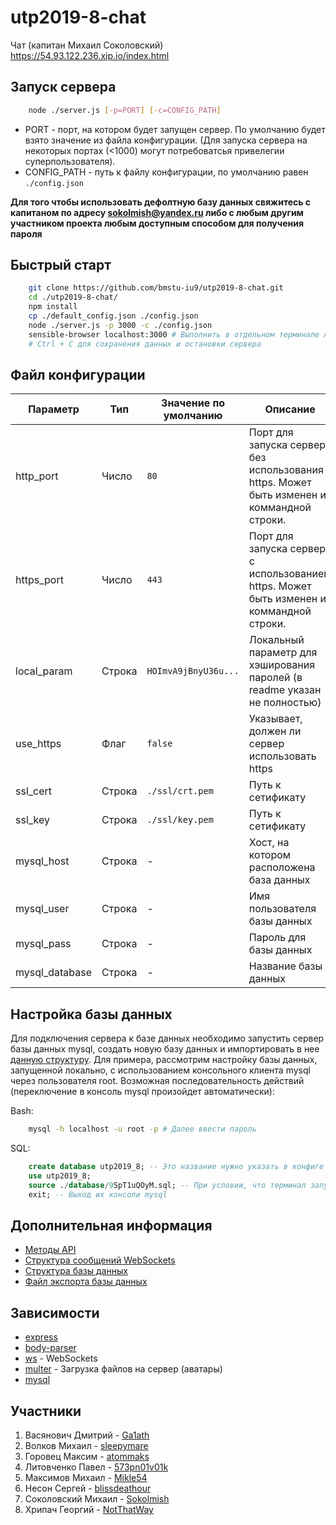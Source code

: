 # utp2019-8-chat #
Чат (капитан Михаил Соколовский)  
https://54.93.122.236.xip.io/index.html

## Запуск сервера ##

```sh
    node ./server.js [-p=PORT] [-c=CONFIG_PATH]
```

- PORT - порт, на котором будет запущен сервер. По умолчанию будет взято значение из файла конфигурации. (Для запуска сервера на некоторых портах (<1000) могут потребоватсья привелегии суперпользователя).
- CONFIG_PATH - путь к файлу конфигурации, по умолчанию равен `./config.json`

**Для того чтобы использовать дефолтную базу данных свяжитесь с капитаном по адресу sokolmish@yandex.ru либо с любым другим участником проекта любым доступным способом для получения пароля**

## Быстрый старт ##

```sh
    git clone https://github.com/bmstu-iu9/utp2019-8-chat.git
    cd ./utp2019-8-chat/
    npm install
    cp ./default_config.json ./config.json
    node ./server.js -p 3000 -c ./config.json
    sensible-browser localhost:3000 # Выполнить в отдельном терминале либо открыть в браузере
    # Ctrl + C для сохранения данных и остановки сервера
```

## Файл конфигурации ##

| Параметр       | Тип    | Значение по умолчанию | Описание                                                                                   |
| -------------- | ------ | --------------------- | ------------------------------------------------------------------------------------------ |
| http_port      | Число  | `80`                  | Порт для запуска сервера без использования https. Может быть изменен из коммандной строки. |
| https_port     | Число  | `443`                 | Порт для запуска сервера c использованием https. Может быть изменен из коммандной строки.  |
| local_param    | Строка | `HOImvA9jBnyU36u...`  | Локальный параметр для хэширования паролей (в readme указан не полностью)                  |
| use_https      | Флаг   | `false`               | Указывает, должен ли сервер использовать https                                             |
| ssl_cert       | Строка | `./ssl/crt.pem`       | Путь к сетификату                                                                          |
| ssl_key        | Строка | `./ssl/key.pem`       | Путь к сетификату                                                                          |
| mysql_host     | Строка | -                     | Хост, на котором расположена база данных                                                   |
| mysql_user     | Строка | -                     | Имя пользователя базы данных                                                               |
| mysql_pass     | Строка | -                     | Пароль для базы данных                                                                     |
| mysql_database | Строка | -                     | Название базы данных                                                                       |

## Настройка базы данных ##

Для подключения сервера к базе данных необходимо запустить сервер базы данных mysql, создать новую базу данных и 
импортировать в нее [данную структуру](https://github.com/bmstu-iu9/utp2019-8-chat/blob/master/database/9SpT1uQOyM.sql).
Для примера, рассмотрим настройку базы данных, запущенной локально, с использованием консольного клиента mysql через пользователя root.
Возможная последовательность действий (переключение в консоль mysql произойдет автоматически):

Bash:

```bash
    mysql -h localhost -u root -p # Далее ввести пароль
```

SQL:

```sql
    create database utp2019_8; -- Это название нужно указать в конфиге в поле `mysql_database`
    use utp2019_8;
    source ./database/9SpT1uQOyM.sql; -- При условии, что терминал запущен в корне проекта
    exit; -- Выход их консоли mysql
```

## Дополнительная информация ##

- [Методы API](https://github.com/bmstu-iu9/utp2019-8-chat/blob/master/WS_DESCRIPTION.md)
- [Структура сообщений WebSockets](https://github.com/bmstu-iu9/utp2019-8-chat/blob/master/WS_DESCRIPTION.md)
- [Структура базы данных](https://github.com/bmstu-iu9/utp2019-8-chat/blob/master/DATABASE_STRUCT.md)
- [Файл экспорта базы данных](https://github.com/bmstu-iu9/utp2019-8-chat/blob/master/database/9SpT1uQOyM.sql)

## Зависимости ##

- [express](https://www.npmjs.com/package/express)
- [body-parser](https://www.npmjs.com/package/body-parser)
- [ws](https://www.npmjs.com/package/ws) - WebSockets
- [multer](https://www.npmjs.com/package/multer) - Загрузка файлов на сервер (аватары)
- [mysql](https://www.npmjs.com/package/mysql)


## Участники ##

1. Васянович Дмитрий - [Ga1ath](https://github.com/Ga1ath)
2. Волков Михаил - [sleepymare](https://github.com/sleepymare)
3. Горовец Максим - [atommaks](https://github.com/atommaks)
4. Литовченко Павел - [573pn01v01k](https://github.com/573pn01v01k)
5. Максимов Михаил - [Mikle54](https://github.com/Mikle54)
6. Несон Сергей - [blissdeathour](https://github.com/blissdeathour)
7. Соколовский Михаил - [Sokolmish](https://github.com/Sokolmish)
8. Хрипач Георгий - [NotThatWay](https://github.com/NotThatWay)
